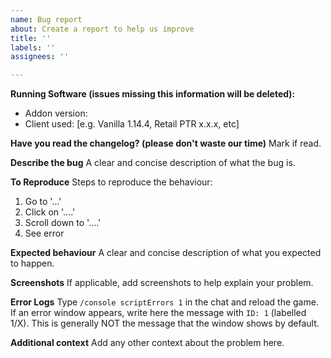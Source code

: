 ```yaml
---
name: Bug report
about: Create a report to help us improve
title: ''
labels: ''
assignees: ''

---
```


**Running Software (issues missing this information will be deleted):**
 - Addon version:
 - Client used: [e.g. Vanilla 1.14.4, Retail PTR x.x.x, etc]

 **Have you read the changelog? (please don't waste our time)**
 Mark if read.

**Describe the bug**
A clear and concise description of what the bug is.

**To Reproduce**
Steps to reproduce the behaviour:
1. Go to '...'
2. Click on '....'
3. Scroll down to '....'
4. See error

**Expected behaviour**
A clear and concise description of what you expected to happen.

**Screenshots**
If applicable, add screenshots to help explain your problem.

**Error Logs**
Type `/console scriptErrors 1` in the chat and reload the game. If an error window appears, write here the message with `ID: 1` (labelled 1/X). This is generally NOT the message that the window shows by default.

**Additional context**
Add any other context about the problem here.
